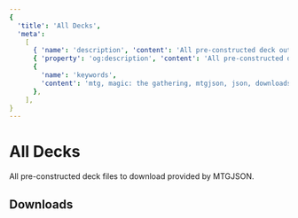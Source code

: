 ```yaml
---
{
  'title': 'All Decks',
  'meta':
    [
      { 'name': 'description', 'content': 'All pre-constructed deck outputs from MTGJSON.' },
      { 'property': 'og:description', 'content': 'All pre-constructed deck outputs from MTGJSON.' },
      {
        'name': 'keywords',
        'content': 'mtg, magic: the gathering, mtgjson, json, downloads, all decks, pre-constructed decks',
      },
    ],
}
---
```


# All Decks

All pre-constructed deck files to download provided by MTGJSON.

## Downloads

<DownloadList file="DeckList" type="AllDecks"/>
